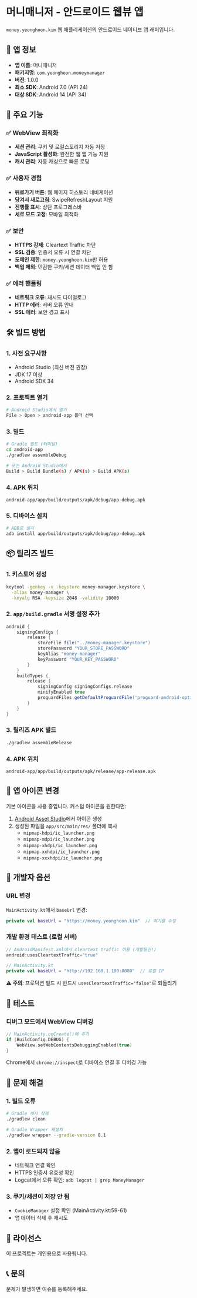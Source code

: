 # 머니매니저 - 안드로이드 웹뷰 앱

`money.yeonghoon.kim` 웹 애플리케이션의 안드로이드 네이티브 앱 래퍼입니다.

## 📱 앱 정보

- **앱 이름**: 머니매니저
- **패키지명**: `com.yeonghoon.moneymanager`
- **버전**: 1.0.0
- **최소 SDK**: Android 7.0 (API 24)
- **대상 SDK**: Android 14 (API 34)

## 🚀 주요 기능

### ✅ WebView 최적화
- **세션 관리**: 쿠키 및 로컬스토리지 자동 저장
- **JavaScript 활성화**: 완전한 웹 앱 기능 지원
- **캐시 관리**: 자동 캐싱으로 빠른 로딩

### ✅ 사용자 경험
- **뒤로가기 버튼**: 웹 페이지 히스토리 네비게이션
- **당겨서 새로고침**: SwipeRefreshLayout 지원
- **진행률 표시**: 상단 프로그레스바
- **세로 모드 고정**: 모바일 최적화

### ✅ 보안
- **HTTPS 강제**: Cleartext Traffic 차단
- **SSL 검증**: 인증서 오류 시 연결 차단
- **도메인 제한**: `money.yeonghoon.kim`만 허용
- **백업 제외**: 민감한 쿠키/세션 데이터 백업 안 함

### ✅ 에러 핸들링
- **네트워크 오류**: 재시도 다이얼로그
- **HTTP 에러**: 서버 오류 안내
- **SSL 에러**: 보안 경고 표시

## 🛠️ 빌드 방법

### 1. 사전 요구사항
- Android Studio (최신 버전 권장)
- JDK 17 이상
- Android SDK 34

### 2. 프로젝트 열기
```bash
# Android Studio에서 열기
File > Open > android-app 폴더 선택
```

### 3. 빌드
```bash
# Gradle 빌드 (터미널)
cd android-app
./gradlew assembleDebug

# 또는 Android Studio에서
Build > Build Bundle(s) / APK(s) > Build APK(s)
```

### 4. APK 위치
```
android-app/app/build/outputs/apk/debug/app-debug.apk
```

### 5. 디바이스 설치
```bash
# ADB로 설치
adb install app/build/outputs/apk/debug/app-debug.apk
```

## 📦 릴리즈 빌드

### 1. 키스토어 생성
```bash
keytool -genkey -v -keystore money-manager.keystore \
  -alias money-manager \
  -keyalg RSA -keysize 2048 -validity 10000
```

### 2. `app/build.gradle` 서명 설정 추가
```gradle
android {
    signingConfigs {
        release {
            storeFile file("../money-manager.keystore")
            storePassword "YOUR_STORE_PASSWORD"
            keyAlias "money-manager"
            keyPassword "YOUR_KEY_PASSWORD"
        }
    }
    buildTypes {
        release {
            signingConfig signingConfigs.release
            minifyEnabled true
            proguardFiles getDefaultProguardFile('proguard-android-optimize.txt'), 'proguard-rules.pro'
        }
    }
}
```

### 3. 릴리즈 APK 빌드
```bash
./gradlew assembleRelease
```

### 4. APK 위치
```
android-app/app/build/outputs/apk/release/app-release.apk
```

## 🎨 앱 아이콘 변경

기본 아이콘을 사용 중입니다. 커스텀 아이콘을 원한다면:

1. [Android Asset Studio](https://romannurik.github.io/AndroidAssetStudio/icons-launcher.html)에서 아이콘 생성
2. 생성된 파일을 `app/src/main/res/` 폴더에 복사
   - `mipmap-hdpi/ic_launcher.png`
   - `mipmap-mdpi/ic_launcher.png`
   - `mipmap-xhdpi/ic_launcher.png`
   - `mipmap-xxhdpi/ic_launcher.png`
   - `mipmap-xxxhdpi/ic_launcher.png`

## 🔧 개발자 옵션

### URL 변경
`MainActivity.kt`에서 `baseUrl` 변경:
```kotlin
private val baseUrl = "https://money.yeonghoon.kim"  // 여기를 수정
```

### 개발 환경 테스트 (로컬 서버)
```kotlin
// AndroidManifest.xml에서 cleartext traffic 허용 (개발용만!)
android:usesCleartextTraffic="true"

// MainActivity.kt
private val baseUrl = "http://192.168.1.100:8080"  // 로컬 IP
```

⚠️ **주의**: 프로덕션 빌드 시 반드시 `usesCleartextTraffic="false"`로 되돌리기

## 📱 테스트

### 디버그 모드에서 WebView 디버깅
```kotlin
// MainActivity.onCreate()에 추가
if (BuildConfig.DEBUG) {
    WebView.setWebContentsDebuggingEnabled(true)
}
```

Chrome에서 `chrome://inspect`로 디바이스 연결 후 디버깅 가능

## 🐛 문제 해결

### 1. 빌드 오류
```bash
# Gradle 캐시 삭제
./gradlew clean

# Gradle Wrapper 재설치
./gradlew wrapper --gradle-version 8.1
```

### 2. 앱이 로드되지 않음
- 네트워크 연결 확인
- HTTPS 인증서 유효성 확인
- Logcat에서 오류 확인: `adb logcat | grep MoneyManager`

### 3. 쿠키/세션이 저장 안 됨
- `CookieManager` 설정 확인 (MainActivity.kt:59-61)
- 앱 데이터 삭제 후 재시도

## 📄 라이선스

이 프로젝트는 개인용으로 사용됩니다.

## 📞 문의

문제가 발생하면 이슈를 등록해주세요.
